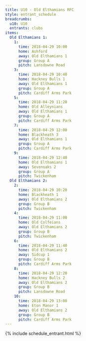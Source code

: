 ```yaml
---
title: U10 - Old Elthamians RFC
style: entrant_schedule
breadcrumbs:
  u10: U10
  entrants: clubs
items:
  Old Elthamians 1:
    1:
      time: 2018-04-29 10:00
      home: Ashford
      away: Old Elthamians 1
      group: Group A
      pitch: Lansdowne Road
    3:
      time: 2018-04-29 10:40
      home: Hackney Bulls 1
      away: Old Elthamians 1
      group: Group A
      pitch: Cardiff Arms Park
    5:
      time: 2018-04-29 11:20
      home: Old Alleynians
      away: Old Elthamians 1
      group: Group A
      pitch: Cardiff Arms Park
    7:
      time: 2018-04-29 12:00
      home: Blackheath 3
      away: Old Elthamians 1
      group: Group A
      pitch: Cardiff Arms Park
    9:
      time: 2018-04-29 12:40
      home: Old Elthamians 1
      away: Sevenoaks 2
      group: Group A
      pitch: Twickenham
  Old Elthamians 2:
    2:
      time: 2018-04-29 10:20
      home: Blackheath 1
      away: Old Elthamians 2
      group: Group B
      pitch: Twickenham
    4:
      time: 2018-04-29 11:00
      home: Old Colfeians
      away: Old Elthamians 2
      group: Group B
      pitch: Twickenham
    6:
      time: 2018-04-29 11:40
      home: Old Elthamians 2
      away: Sidcup 1
      group: Group B
      pitch: Cardiff Arms Park
    8:
      time: 2018-04-29 12:20
      home: Hackney Bulls 2
      away: Old Elthamians 2
      group: Group B
      pitch: Lansdowne Road
    10:
      time: 2018-04-29 13:00
      home: Eton Manor 1
      away: Old Elthamians 2
      group: Group B
      pitch: Cardiff Arms Park
---
```


{% include schedule_entrant.html %}
